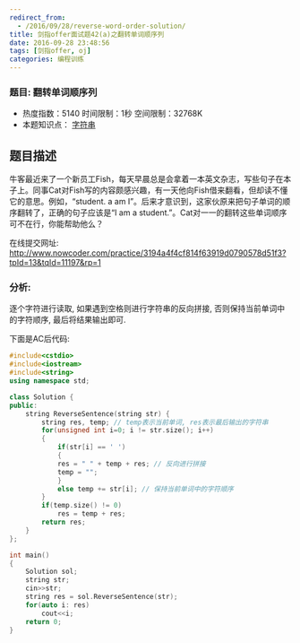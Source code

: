 ```yaml
---
redirect_from:
  - /2016/09/28/reverse-word-order-solution/
title: 剑指offer面试题42(a)之翻转单词顺序列
date: 2016-09-28 23:48:56
tags: [剑指offer, oj]
categories: 编程训练
---
```



### 题目: 翻转单词顺序列

- 热度指数：5140     时间限制：1秒     空间限制：32768K
- 本题知识点： [字符串](http://www.nowcoder.com/questionCenter?questionTypes=000100&mutiTagIds=579)


## 题目描述

牛客最近来了一个新员工Fish，每天早晨总是会拿着一本英文杂志，写些句子在本子上。同事Cat对Fish写的内容颇感兴趣，有一天他向Fish借来翻看，但却读不懂它的意思。例如，“student. a am I”。后来才意识到，这家伙原来把句子单词的顺序翻转了，正确的句子应该是“I am a student.”。Cat对一一的翻转这些单词顺序可不在行，你能帮助他么？

在线提交网址: 
http://www.nowcoder.com/practice/3194a4f4cf814f63919d0790578d51f3?tpId=13&tqId=11197&rp=1

### 分析:
逐个字符进行读取, 如果遇到空格则进行字符串的反向拼接, 否则保持当前单词中的字符顺序, 最后将结果输出即可.


下面是AC后代码:
```cpp
#include<cstdio>
#include<iostream>
#include<string>
using namespace std;

class Solution {
public:
    string ReverseSentence(string str) {
        string res, temp; // temp表示当前单词, res表示最后输出的字符串       
        for(unsigned int i=0; i != str.size(); i++)
        {
            if(str[i] == ' ')
            {
            res = " " + temp + res; // 反向进行拼接
            temp = "";               
            }
            else temp += str[i]; // 保持当前单词中的字符顺序
        }        
        if(temp.size() != 0)
            res = temp + res;
        return res;
    }
};

int main()
{       
    Solution sol;
    string str;
    cin>>str;
    string res = sol.ReverseSentence(str);
    for(auto i: res)
        cout<<i;    
    return 0;
}
```
